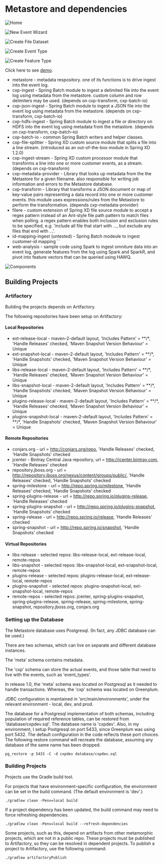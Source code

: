 # Metastore and dependencies

![Home](assets/metastore_home.jpg)

![New Event Wizard](assets/event_wizard.jpg)

![Create File Dataset](assets/file_dataset.jpg)

![Create Event Type](assets/event_type.jpg)

![Create Feature Type](assets/feature_type.jpg)

Click here to see [demo](http://54.174.248.59:8080/).

* metastore - metadata respository. one of its functions is to drive ingest into the event log.
* cxp-ingest - Spring Batch module to ingest a delimited file into the event log using metadata from the metastore. custom column and row delimiters may be used. (depends on cxp-transform, cxp-batch-io)
* cxp-json-ingest - Spring Batch module to ingest a JSON file into the event log using metadata from the metastore. (depends on cxp-transform, cxp-batch-io)
* cxp-hdfs-ingest - Spring Batch module to ingest a file or directory on HDFS into the event log using metadata from the metastore. (depends on cxp-transform, cxp-batch-io)
* cxp-batch-io - common Spring Batch writers and helper classes.
* cxp-file-splitter - Spring XD custom source module that splits a file into a line stream. (introduced as an out-of-the-box module in Spring XD 1.2.0)
* cxp-ingest-stream - Spring XD custom processor module that transforms a line into one or more customer events, as a stream. (depends on cxp-transform)
* cxp-metadata-provider - Library that looks up metadata from the the Metastore for a given filename. also responsible for writing job information and errors to the Metastore database.
* cxp-transform - Library that transforms a JSON document or map of key-value pairs representing a data record into one or more customer events. this module uses expressions/rules from the Metastore to perform the transformation. (depends cxp-metadata-provider)
* filere - custom extension of Spring XD file source module to accept a regex pattern instead of an Ant-style file path pattern to match files when polling. a regex pattern enables both inclusion and exclusion rules to be specified, e.g. 'include all file that start with ..., but exclude any files that end with ...'.
* id-mapping-ingest (untested) - Spring Batch modeule to ingest customer-id mapping ``
* web-analysis - sample code using Spark to ingest omniture data into an event log, generate features from the log using Spark and SparkR, and pivot into feature vectors that can be queried using HAWQ.

![Components](assets/components.png)

## Building Projects

### Artifactory

Building the projects depends on Artifactory.

The following repositories have been setup on Artifactory:

#### Local Repositories

* ext-release-local - maven-2-default layout, 'Includes Pattern' = \*\*/\*, 'Handle Releases' checked, 'Maven Snapshot Version Behaviour' = Unique
* ext-snapshot-local - maven-2-default layout, 'Includes Pattern' = \*\*/\*, 'Handle Snapshots' checked, 'Maven Snapshot Version Behaviour' = Unique
* libs-release-local - maven-2-default layout, 'Includes Pattern' = \*\*/\*, 'Handle Releases' checked, 'Maven Snapshot Version Behaviour' = Unique
* libs-snapshot-local - maven-2-default layout, 'Includes Pattern' = \*\*/\*, 'Handle Snapshots' checked, 'Maven Snapshot Version Behaviour' = Unique
* plugins-release-local - maven-2-default layout, 'Includes Pattern' = \*\*/\*, 'Handle Releases' checked, 'Maven Snapshot Version Behaviour' = Unique
* plugins-snapshot-local - maven-2-default layout, 'Includes Pattern' = \*\*/\*, 'Handle Snapshots' checked, 'Maven Snapshot Version Behaviour' = Unique

#### Remote Repositories

* conjars.org - url = http://conjars.org/repo, 'Handle Releases' checked, 'Handle Snapshots' checked
* jcenter - Bintray Central Java repository, url = http://jcenter.bintray.com, 'Handle Releases' checked
* repository.jboss.org - url = http://repository.jboss.org/nexus/content/groups/public/, 'Handle Releases' checked, 'Handle Snapshots' checked
* spring-milestone - url = http://repo.spring.io/milestone, 'Handle Releases' checked, 'Handle Snapshots' checked
* spring-plugins-release - url = http://repo.spring.io/plugins-release, 'Handle Releases' checked
* spring-plugins-snapshot - url = http://repo.spring.io/plugins-snapshot, 'Handle Snapshots' checked
* spring-release - url = http://repo.spring.io/release, 'Handle Releases' checked
* spring-snapshot - url = http://repo.spring.io/snapshot, 'Handle Snapshots' checked

#### Virtual Repositories

* libs-release - selected repos: libs-release-local, ext-release-local, remote-repos
* libs-snapshot - selected repos: libs-snapshot-local, ext-snapshot-local, remote-repos
* plugins-release - selected repos: plugins-release-local, ext-release-local, remote-repos
* plugins-snapshot - selected repos: plugins-snapshot-local, ext-snapshot-local, remote-repos
* remote-repos - selected repos: jcenter, spring-plugins-snapshot, spring-plugins-release, spring-release, spring-milestone, spring-snapshot, repository.jboss.org, conjars.org

### Setting up the Database

The Metastore database uses Postgresql. (In fact, any JDBC database can be used.)

There are two schemas, which can live on separate and different database instances.

The 'meta' schema contains metadata.

The 'cxp' schema can store the actual events, and those table that need to live with the events, such as 'event_types'.

In release 1.0, the 'meta' schema was located on Postgresql as it needed to handle transactions. Whereas, the 'cxp' schema was located on Greenplum.

JDBC configuration is maintained in 'src/main/environments', under the relevant environment - local, dev, and prod.

The database for a Postgresql implementation of both schemas, including population of required reference tables, can be restored from 'database/cxpdev.sql'. The database name is 'cxpdev'. Also, in my environment, I setup Postgresql on port 5433, since Greenplum was using port 5432. The default configuration in the code reflects these port choices. The following restore command will recreate the database, assuming any database of the same name has been dropped.

    pg_restore -p 5433 -C -d cxpdev database/cxpdev.sql

### Building Projects

Projects use the Gradle build tool.

For projects that have environment-specific configuration, the environment can be set in the build command. (The default environment is 'dev'.)

    ./gradlew clean -Penv=local build

If a project dependency has been updated, the build command may need to force refreshing dependencies.

    ./gradlew clean -Penv=local build --refresh-dependencies

Some projects, such as this, depend on artifacts from other metamorphic projects, which are not in a public repo. These projects must be published to Artifactory, so they can be resolved in dependent projects. To publish a project to Artifactory, use the following command:

    ./gradlew artifactoryPublish
